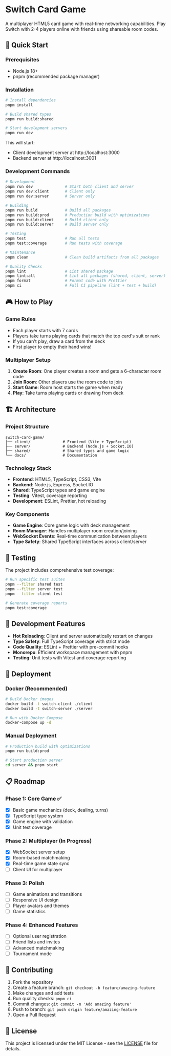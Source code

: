 # Switch Card Game

A multiplayer HTML5 card game with real-time networking capabilities. Play Switch with 2-4 players online with friends using shareable room codes.

## 🚀 Quick Start

### Prerequisites

- Node.js 18+
- pnpm (recommended package manager)

### Installation

```bash
# Install dependencies
pnpm install

# Build shared types
pnpm run build:shared

# Start development servers
pnpm run dev
```

This will start:

- Client development server at http://localhost:3000
- Backend server at http://localhost:3001

### Development Commands

```bash
# Development
pnpm run dev              # Start both client and server
pnpm run dev:client       # Client only
pnpm run dev:server       # Server only

# Building
pnpm run build            # Build all packages
pnpm run build:prod       # Production build with optimizations
pnpm run build:client     # Build client only
pnpm run build:server     # Build server only

# Testing
pnpm test                 # Run all tests
pnpm test:coverage        # Run tests with coverage

# Maintenance
pnpm clean                # Clean build artifacts from all packages

# Quality Checks
pnpm lint                 # Lint shared package
pnpm lint:all             # Lint all packages (shared, client, server)
pnpm format               # Format code with Prettier
pnpm ci                   # Full CI pipeline (lint + test + build)
```

## 🎮 How to Play

### Game Rules

- Each player starts with 7 cards
- Players take turns playing cards that match the top card's suit or rank
- If you can't play, draw a card from the deck
- First player to empty their hand wins!

### Multiplayer Setup

1. **Create Room**: One player creates a room and gets a 6-character room code
2. **Join Room**: Other players use the room code to join
3. **Start Game**: Room host starts the game when ready
4. **Play**: Take turns playing cards or drawing from deck

## 🏗️ Architecture

### Project Structure

```
switch-card-game/
├── client/              # Frontend (Vite + TypeScript)
├── server/              # Backend (Node.js + Socket.IO)
├── shared/              # Shared types and game logic
└── docs/                # Documentation
```

### Technology Stack

- **Frontend**: HTML5, TypeScript, CSS3, Vite
- **Backend**: Node.js, Express, Socket.IO
- **Shared**: TypeScript types and game engine
- **Testing**: Vitest, coverage reporting
- **Development**: ESLint, Prettier, hot reloading

### Key Components

- **Game Engine**: Core game logic with deck management
- **Room Manager**: Handles multiplayer room creation/joining
- **WebSocket Events**: Real-time communication between players
- **Type Safety**: Shared TypeScript interfaces across client/server

## 🧪 Testing

The project includes comprehensive test coverage:

```bash
# Run specific test suites
pnpm --filter shared test
pnpm --filter server test
pnpm --filter client test

# Generate coverage reports
pnpm test:coverage
```

## 🔧 Development Features

- **Hot Reloading**: Client and server automatically restart on changes
- **Type Safety**: Full TypeScript coverage with strict mode
- **Code Quality**: ESLint + Prettier with pre-commit hooks
- **Monorepo**: Efficient workspace management with pnpm
- **Testing**: Unit tests with Vitest and coverage reporting

## 🚀 Deployment

### Docker (Recommended)

```bash
# Build Docker images
docker build -t switch-client ./client
docker build -t switch-server ./server

# Run with Docker Compose
docker-compose up -d
```

### Manual Deployment

```bash
# Production build with optimizations
pnpm run build:prod

# Start production server
cd server && pnpm start
```

## 📋 Roadmap

### Phase 1: Core Game ✅

- [x] Basic game mechanics (deck, dealing, turns)
- [x] TypeScript type system
- [x] Game engine with validation
- [x] Unit test coverage

### Phase 2: Multiplayer (In Progress)

- [x] WebSocket server setup
- [x] Room-based matchmaking
- [x] Real-time game state sync
- [ ] Client UI for multiplayer

### Phase 3: Polish

- [ ] Game animations and transitions
- [ ] Responsive UI design
- [ ] Player avatars and themes
- [ ] Game statistics

### Phase 4: Enhanced Features

- [ ] Optional user registration
- [ ] Friend lists and invites
- [ ] Advanced matchmaking
- [ ] Tournament mode

## 🤝 Contributing

1. Fork the repository
2. Create a feature branch: `git checkout -b feature/amazing-feature`
3. Make changes and add tests
4. Run quality checks: `pnpm ci`
5. Commit changes: `git commit -m 'Add amazing feature'`
6. Push to branch: `git push origin feature/amazing-feature`
7. Open a Pull Request

## 📄 License

This project is licensed under the MIT License - see the [LICENSE](LICENSE) file for details.
